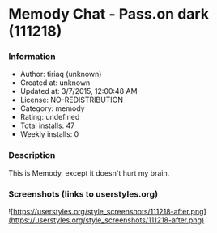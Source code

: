 # Memody Chat - Pass.on dark (111218)

### Information
- Author: tiriaq (unknown)
- Created at: unknown
- Updated at: 3/7/2015, 12:00:48 AM
- License: NO-REDISTRIBUTION
- Category: memody
- Rating: undefined
- Total installs: 47
- Weekly installs: 0


### Description
This is Memody, except it doesn't hurt my brain.


### Screenshots (links to userstyles.org)
![https://userstyles.org/style_screenshots/111218-after.png](https://userstyles.org/style_screenshots/111218-after.png)


